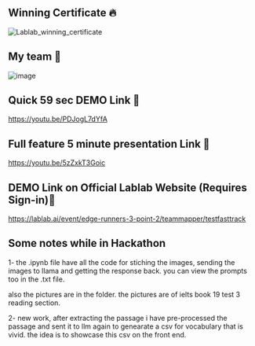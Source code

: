 ## Winning Certificate ️‍🔥

![Lablab_winning_certificate](https://github.com/user-attachments/assets/2b48139c-3b78-41fd-bc13-2ae42f964d5e)

## My team 👋

![image](https://github.com/user-attachments/assets/217ed897-4a50-4822-91a1-836278455f09)

## Quick 59 sec DEMO Link 🎥

https://youtu.be/PDJogL7dYfA

## Full feature 5 minute presentation Link 🎥

https://youtu.be/5zZxkT3Goic

## DEMO Link on Official Lablab Website (Requires Sign-in)🎥

https://lablab.ai/event/edge-runners-3-point-2/teammapper/testfasttrack

## Some notes while in Hackathon

1- the .ipynb file have all the code for stiching the images, sending the images to llama and getting the response back. you can view the prompts too in the .txt file.

also the pictures are in the folder.
the pictures are of ielts book 19 test 3 reading section.

2- new work, after extracting the passage i have pre-processed the passage and sent it to llm again to genearate a csv for vocabulary that is vivid. the idea is to showcase this csv on the front end.
